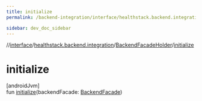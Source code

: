 ```yaml
---
title: initialize
permalink: /backend-integration/interface/healthstack.backend.integration/-backend-facade-holder/initialize.html

sidebar: dev_doc_sidebar
---
```

//[interface](../../../index.html)/[healthstack.backend.integration](../index.html)/[BackendFacadeHolder](index.html)/[initialize](initialize.html)



# initialize



[androidJvm]\
fun [initialize](initialize.html)(backendFacade: [BackendFacade](../-backend-facade/index.html))




